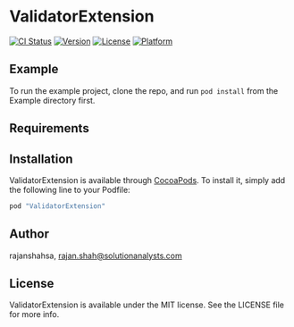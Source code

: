 # ValidatorExtension

[![CI Status](http://img.shields.io/travis/rajanshahsa/ValidatorExtension.svg?style=flat)](https://travis-ci.org/rajanshahsa/ValidatorExtension)
[![Version](https://img.shields.io/cocoapods/v/ValidatorExtension.svg?style=flat)](http://cocoapods.org/pods/ValidatorExtension)
[![License](https://img.shields.io/cocoapods/l/ValidatorExtension.svg?style=flat)](http://cocoapods.org/pods/ValidatorExtension)
[![Platform](https://img.shields.io/cocoapods/p/ValidatorExtension.svg?style=flat)](http://cocoapods.org/pods/ValidatorExtension)

## Example

To run the example project, clone the repo, and run `pod install` from the Example directory first.

## Requirements

## Installation

ValidatorExtension is available through [CocoaPods](http://cocoapods.org). To install
it, simply add the following line to your Podfile:

```ruby
pod "ValidatorExtension"
```

## Author

rajanshahsa, rajan.shah@solutionanalysts.com

## License

ValidatorExtension is available under the MIT license. See the LICENSE file for more info.
